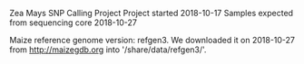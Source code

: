 Zea Mays SNP Calling Project
Project started 2018-10-17
Samples expected from sequencing core 2018-10-27


Maize reference genome version: refgen3. We downloaded it on 2018-10-27 from http://maizegdb.org into '/share/data/refgen3/'.
